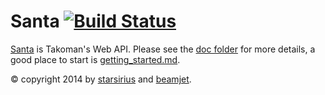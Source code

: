 # Santa [![Build Status](https://api.shippable.com/projects/540e739e3479c5ea8f9e545e/badge?branchName=master)](https://app.shippable.com/projects/540e739e3479c5ea8f9e545e/builds/latest)

[Santa](http://en.wikipedia.org/wiki/Santa_Claus) is Takoman's Web API. Please see the [doc folder](doc/) for more details, a good place to start is [getting_started.md](doc/getting_started.md).

&copy; copyright 2014 by [starsirius](https://github.com/starsirius) and [beamjet](https://github.com/beamjet).
